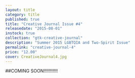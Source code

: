 ```yaml
---
layout: title
category: title
published: true
title: "Creative Journal Issue #4"
releasedate: "2015-08-01"
instock: true
collection: "gtk-creative-journal"
description: "Summer 2015 LGBTQIA and Two-Spirit Issue"
permalink: "creative-journal-4"
price: "12.00"
cover: CreativeJournal4.jpg
---
```




##COMING SOON!!!!!!!!!!!
